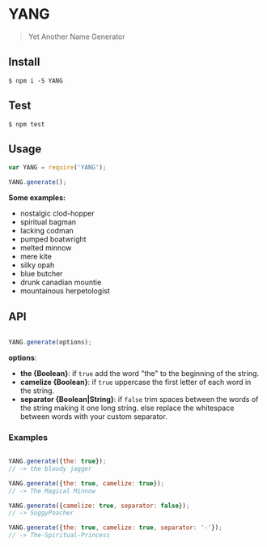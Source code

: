 # YANG 

> Yet Another Name Generator

## Install

```
$ npm i -S YANG
```

## Test

```
$ npm test
```

## Usage

```js
var YANG = require('YANG');

YANG.generate();

```
**Some examples:**

* nostalgic clod-hopper
* spiritual bagman
* lacking codman
* pumped boatwright
* melted minnow
* mere kite
* silky opah
* blue butcher
* drunk canadian mountie
* mountainous herpetologist

## API
```js

YANG.generate(options);

```
**options**:

* **the {Boolean}**: if `true` add the word "the" to the beginning of the string.
* **camelize {Boolean}**: if `true` uppercase the first letter of each word in the string.
* **separator {Boolean|String}**: if `false` trim spaces between the words of the string making it one long string.
                                  else replace the whitespace between words with your custom separator.
                                  
### Examples
```js

YANG.generate({the: true});
// -> the bloody jagger

YANG.generate({the: true, camelize: true});
// -> The Magical Minnow

YANG.generate({camelize: true, separator: false});
// -> SoggyPoacher

YANG.generate({the: true, camelize: true, separator: '-'});
// -> The-Spiritual-Princess
```
